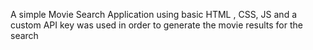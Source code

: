 A simple Movie Search Application using basic HTML , CSS, JS and a custom API key was used in order to generate the movie results for the search
